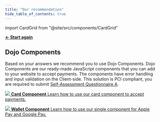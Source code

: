 ```yaml
---
title: "Our recommendation"
hide_table_of_contents: true
---
```

import CardGrid from "@site/src/components/CardGrid"

[**← Start again**](question-1)

## Dojo Components

Based on your answers we recommend you to use Dojo Components.
Dojo Components are our ready-made JavaScript components that you can add to your website to accept payments. The components have error handling and input validation on the Client-side.
This solution is PCI compliant, you are required to submit [Self-Assessment Questionnaire A](https://www.pcisecuritystandards.org/documents/PCI-DSS-v3_2_1-SAQ-A.pdf).

<CardGrid home>

[![](/images/dojo-icons/PaymentCard.svg) **Card Component** Learn how to use our card component to accept payments.](../accept-payments/components/card)

[![](/images/dojo-icons/Wallet.svg) **Wallet Component** Learn how to use our single component for Apple Pay and Google Pay.](../accept-payments/components/wallet)

</CardGrid>
